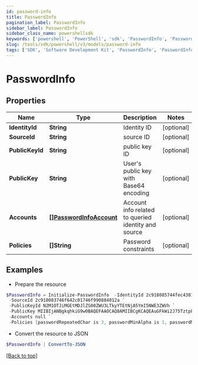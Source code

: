 ```yaml
---
id: password-info
title: PasswordInfo
pagination_label: PasswordInfo
sidebar_label: PasswordInfo
sidebar_class_name: powershellsdk
keywords: ['powershell', 'PowerShell', 'sdk', 'PasswordInfo', 'PasswordInfo'] 
slug: /tools/sdk/powershell/v3/models/password-info
tags: ['SDK', 'Software Development Kit', 'PasswordInfo', 'PasswordInfo']
---
```



# PasswordInfo

## Properties

Name | Type | Description | Notes
------------ | ------------- | ------------- | -------------
**IdentityId** | **String** | Identity ID | [optional] 
**SourceId** | **String** | source ID | [optional] 
**PublicKeyId** | **String** | public key ID | [optional] 
**PublicKey** | **String** | User's public key with Base64 encoding | [optional] 
**Accounts** | [**[]PasswordInfoAccount**](password-info-account) | Account info related to queried identity and source | [optional] 
**Policies** | **[]String** | Password constraints | [optional] 

## Examples

- Prepare the resource
```powershell
$PasswordInfo = Initialize-PasswordInfo  -IdentityId 2c918085744fec4301746f9a5bce4605 `
 -SourceId 2c918083746f642c01746f990884012a `
 -PublicKeyId N2M1OTJiMGEtMDJlZS00ZWU3LTkyYTEtNjA5YmI5NWE3ZWVh `
 -PublicKey MIIBIjANBgkqhkiG9w0BAQEFAAOCAQ8AMIIBCgKCAQEAuGFkWi2J75TztpbaPKd36bJnIB3J8gZ6UcoS9oSDYsqBzPpTsfZXYaEf4Y4BKGgJIXmE/lwhwuj7mU1itdZ2qTSNFtnXA8Fn75c3UUkk+h+wdZbkuSmqlsJo3R1OnJkwkJggcAy9Jvk9jlcrNLWorpQ1w9raUvxtvfgkSdq153KxotenQ1HciSyZ0nA/Kw0UaucLnho8xdRowZs11afXGXA9IT9H6D8T6zUdtSxm0nAyH+mluma5LdTfaM50W3l/L8q56Vrqmx2pZIiwdx/0+g3Y++jV70zom0ZBkC1MmSoLMrQYG5OICNjr72f78B2PaGXfarQHqARLjKpMVt9YIQIDAQAB `
 -Accounts null `
 -Policies [passwordRepeatedChar is 3, passwordMinAlpha is 1, passwordMinLength is 5, passwordMinNumeric is 1]
```

- Convert the resource to JSON
```powershell
$PasswordInfo | ConvertTo-JSON
```


[[Back to top]](#) 

